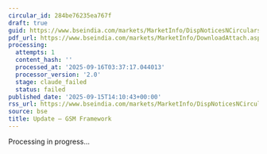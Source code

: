 ```yaml
---
circular_id: 284be76235ea767f
draft: true
guid: https://www.bseindia.com/markets/MarketInfo/DispNoticesNCirculars.aspx?Noticeid={6EE8925F-E1DB-49B9-95B9-B28EB538D66A}&noticeno=20250915-65&dt=09/15/2025&icount=65&totcount=81&flag=0
pdf_url: https://www.bseindia.com/markets/MarketInfo/DownloadAttach.aspx?id=20250915-65&attachedId=baf41d1c-4ad5-4294-af44-e7dd0e3384fa
processing:
  attempts: 1
  content_hash: ''
  processed_at: '2025-09-16T03:37:17.044013'
  processor_version: '2.0'
  stage: claude_failed
  status: failed
published_date: '2025-09-15T14:10:43+00:00'
rss_url: https://www.bseindia.com/markets/MarketInfo/DispNoticesNCirculars.aspx?Noticeid={6EE8925F-E1DB-49B9-95B9-B28EB538D66A}&noticeno=20250915-65&dt=09/15/2025&icount=65&totcount=81&flag=0
source: bse
title: Update – GSM Framework
---
```


Processing in progress...